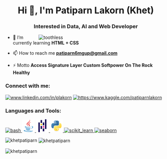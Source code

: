 <h1 align="center">Hi 👋, I'm Patiparn Lakorn (Khet)</h1>
<h3 align="center">Interested in Data, AI and Web Developer</h3>

<img align="right" alt="toothless" width="400" src="https://upload.wikimedia.org/wikipedia/commons/f/fc/Toothless-dancing-toothless.gif">


- 🌱 I’m currently learning **HTML + CSS**

- 📫 How to reach me **patiparn6mgup@gmail.com**

- ⚡ Motto **Access Signature Layer Custom Softpower On The Rock Healthy**

<h3 align="left">Connect with me:</h3>
<p align="left">
<a href="https://linkedin.com/in/plakorn" target="blank"><img align="center" src="https://raw.githubusercontent.com/rahuldkjain/github-profile-readme-generator/master/src/images/icons/Social/linked-in-alt.svg" alt="www.linkedin.com/in/plakorn" height="30" width="40" /></a>
<a href="https://www.kaggle.com/patiparnlakorn" target="blank"><img align="center" src="https://raw.githubusercontent.com/rahuldkjain/github-profile-readme-generator/master/src/images/icons/Social/kaggle.svg" alt="https://www.kaggle.com/patiparnlakorn" height="30" width="40" /></a>
</p>

<h3 align="left">Languages and Tools:</h3>
<p align="left"> <a href="https://www.gnu.org/software/bash/" target="_blank" rel="noreferrer"> <img src="https://www.vectorlogo.zone/logos/gnu_bash/gnu_bash-icon.svg" alt="bash" width="40" height="40"/> </a> <a href="https://www.java.com" target="_blank" rel="noreferrer"> <img src="https://raw.githubusercontent.com/devicons/devicon/master/icons/java/java-original.svg" alt="java" width="40" height="40"/> </a> <a href="https://pandas.pydata.org/" target="_blank" rel="noreferrer"> <img src="https://raw.githubusercontent.com/devicons/devicon/2ae2a900d2f041da66e950e4d48052658d850630/icons/pandas/pandas-original.svg" alt="pandas" width="40" height="40"/> </a> <a href="https://www.python.org" target="_blank" rel="noreferrer"> <img src="https://raw.githubusercontent.com/devicons/devicon/master/icons/python/python-original.svg" alt="python" width="40" height="40"/> </a> <a href="https://scikit-learn.org/" target="_blank" rel="noreferrer"> <img src="https://upload.wikimedia.org/wikipedia/commons/0/05/Scikit_learn_logo_small.svg" alt="scikit_learn" width="40" height="40"/> </a> <a href="https://seaborn.pydata.org/" target="_blank" rel="noreferrer"> <img src="https://seaborn.pydata.org/_images/logo-mark-lightbg.svg" alt="seaborn" width="40" height="40"/> </a> </p>

<p><img align="left" src="https://github-readme-stats.vercel.app/api/top-langs?username=khetpatiparn&show_icons=true&locale=en&layout=compact" alt="khetpatiparn" /></p>

<p>&nbsp;<img align="center" src="https://github-readme-stats.vercel.app/api?username=khetpatiparn&show_icons=true&locale=en" alt="khetpatiparn" /></p>

<p><img align="center" src="https://github-readme-streak-stats.herokuapp.com/?user=khetpatiparn&" alt="khetpatiparn" /></p>
